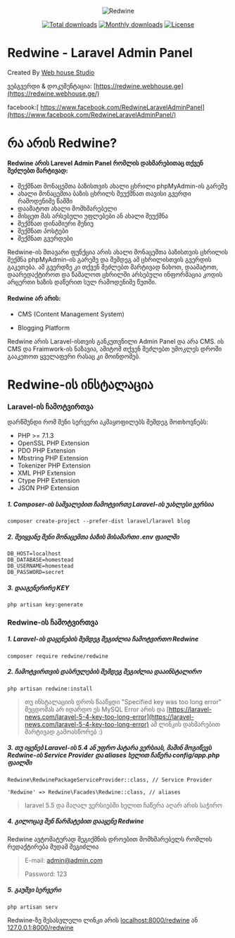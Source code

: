 <p align="center">
	<img alt="Redwine" src="https://redwine.webhouse.ge/assets/img/logo%202%20(200X200).png">
</p>

<p align="center">
	<a href="https://packagist.org/packages/redwine/redwine"><img src="https://poser.pugx.org/redwine/redwine/downloads" alt="Total downloads"></a>
	<a href="https://packagist.org/packages/redwine/redwine"><img src="https://poser.pugx.org/redwine/redwine/d/monthly" alt="Monthly downloads"></a>
	<a href="https://packagist.org/packages/redwine/redwine"><img src="https://poser.pugx.org/redwine/redwine/license" alt="License"></a>
</p>

# Redwine - Laravel Admin Panel

Created By [Web house Studio](https://webhouse.ge/#home)

ვებგვერდი & დოკუმენტაცია: [https://redwine.webhouse.ge](https://redwine.webhouse.ge/)

facebook:[ https://www.facebook.com/RedwineLaravelAdminPanel](https://www.facebook.com/RedwineLaravelAdminPanel/)

# რა არის Redwine?

#### Redwine არის Larevel Admin Panel რომლის დახმარებითაც თქვენ შეძლებთ მარტივად:

* შექმნათ მონაცემთა ბაზისთვის ახალი ცხრილი phpMyAdmin-ის გარეშე
* ახალი მონაცემთა ბაზის ცხრილს შეუქმნათ თავისი გვერდი რამოდენიმე წამში
* დაამატოთ ახალი მომხმარებელი
* მისცეთ მას არსებული უფლებები ან ახალი შეუქმნა
* შექმნათ დინამიური მენიუ
* შექმნათ პოსტები
* შექმნათ გვერდები

Redwine-ის მთავარი ფუნქცია არის ახალი მონაცემთა ბაზისთვის ცხრილის შექმნა phpMyAdmin-ის გარეშე და შემდეგ ამ ცხრილისთვის გვერდის გაკეთება. ამ გვერდზე კი თქვენ შეძლებთ მარტივად ნახოთ, დაამატოთ, დაარედაქტიროთ და წაშალოთ ცხრილში არსებული ინფორმაცია კოდის არცერთი ხაზის დაწერით სულ რამოდენიმე წუთში.

#### Redwine **არ არის:**

* CMS \(Content Management System\)

* Blogging Platform

Redwine არის Laravel-ისთვის განკუთვნილი Admin Panel და არა CMS. ის CMS და Fraimwork-ის ნაზავია, ამიტომ თქვენ შეძლებთ უმოკლეს დროში გააკეთოთ ყველაფერი რასაც კი მოინდომებ.

# Redwine-ის ინსტალაცია

### Laravel-ის ჩამოტვირთვა

დარწმუნდი რომ შენი სერვერი აკმაყოფილებს შემდეგ მოთხოვნებს:

* PHP &gt;= 7.1.3
* OpenSSL PHP Extension
* PDO PHP Extension
* Mbstring PHP Extension
* Tokenizer PHP Extension
* XML PHP Extension
* Ctype PHP Extension
* JSON PHP Extension

##### 1. Composer-ის საშვალებით ჩამოტვირთე Laravel-ის უახლესი ვერსია

```
composer create-project --prefer-dist laravel/laravel blog
```

##### 2. შეიყვანე შენი მონაცემთა ბაზის მისამართი .env ფაილში

```
DB_HOST=localhost
DB_DATABASE=homestead
DB_USERNAME=homestead
DB_PASSWORD=secret
```

##### 3. დააგენერირე KEY

```
php artisan key:generate 
```

### Redwine-ის ჩამოტვირთვა

##### 1. Laravel-ის დაყენების შემდეგ შეგიძლია ჩამოტვირთო Redwine

```
composer require redwine/redwine
```

##### 2. ჩამოტვირთვის დასრულების შემდეგ შეგიძლია დააინსტალირო

```
php artisan redwine:install
```

> თუ ინსტალაციის დროს წააწყდი "Specified key was too long error" შეცდომას არ იდარდო ეს MySQL Error არის და [https://laravel-news.com/laravel-5-4-key-too-long-error](https://laravel-news.com/laravel-5-4-key-too-long-error) ამ ლინკის დახმარებით მარტივად გამოასწორებ :\)

##### 3. თუ იყენებ Laravel-ის 5.4 ან უფრო პატარა ვერსიას, მაშინ მოგიწევს Redwine-ის Service Provider და aliases ხელით ჩაწერა config/app.php ფაილში

```
Redwine\RedwinePackageServiceProvider::class, // Service Provider
```

```
'Redwine' => Redwine\Facades\Redwine::class, // aliases
```

> laravel 5.5 და მაღალ ვერსიებში ხელით ჩაწერა აღარ არის საჭირო

##### 4. გილოცავ შენ წარმატებით დააყენე Redwine 

Redwine ავტომატურად შეგიქმნის დროებით მომხმარებელს რომლის რედაქტირება მუდამ შეგიძლია

> E-mail: admin@admin.com
>
> Password: 123

##### 5. გაუშვი სერვერი

```
php artisan serv
```

Redwine-ზე შესასვლელი ლინკი არის [localhost:8000/redwine](http://localhost:8000/redwine) ან [127.0.0.1:8000/redwine](http://127.0.0.1:8000/redwine) 





